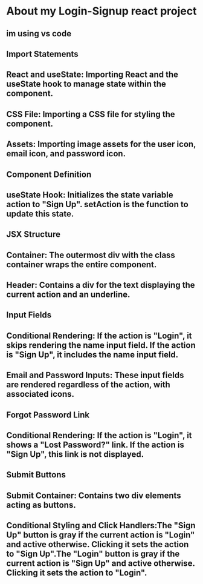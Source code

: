 # About my Login-Signup react project 
## im using vs code
## Import Statements
## React and useState: Importing React and the useState hook to manage state within the component.
## CSS File: Importing a CSS file for styling the component.
## Assets: Importing image assets for the user icon, email icon, and password icon.
## Component Definition
## useState Hook: Initializes the state variable action to "Sign Up". setAction is the function to update this state.
## JSX Structure
## Container: The outermost div with the class container wraps the entire component.
## Header: Contains a div for the text displaying the current action and an underline.
## Input Fields
## Conditional Rendering: If the action is "Login", it skips rendering the name input field. If the action is "Sign Up", it includes the name input field.
## Email and Password Inputs: These input fields are rendered regardless of the action, with associated icons.
## Forgot Password Link
## Conditional Rendering: If the action is "Login", it shows a "Lost Password?" link. If the action is "Sign Up", this link is not displayed.
## Submit Buttons
## Submit Container: Contains two div elements acting as buttons.
## Conditional Styling and Click Handlers:The "Sign Up" button is gray if the current action is "Login" and active otherwise. Clicking it sets the action to "Sign Up".The "Login" button is gray if the current action is "Sign Up" and active otherwise. Clicking it sets the action to "Login".
## 


